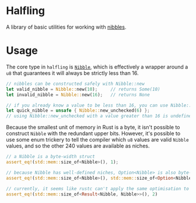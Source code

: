 # Halfling
A library of basic utilities for working with [nibbles](https://en.wikipedia.org/wiki/Nibble).

# Usage
The core type in `halfling` is [`Nibble`](https://docs.rs/halfling/latest/halfling/struct.Nibble.html), which is effectively a wrapper around a `u8` that guarantees it will always be strictly less than 16.

```rust
// nibbles can be constructed safely with Nibble::new
let valid_nibble = Nibble::new(10);     // returns Some(10)
let invalid_nibble = Nibble::new(16);   // returns None

// if you already know a value to be less than 16, you can use Nibble::new_unchecked
let quick_nibble = unsafe { Nibble::new_unchecked(6) };
// using Nibble::new_unchecked with a value greater than 16 is undefined behaviour
```

Because the smallest unit of memory in Rust is a byte, it isn't possible to construct `Nibble` with the redundant upper bits. However, it's possible to use some enum trickery to tell the compiler which `u8` values are valid `Nibble` values, and so the other 240 values are available as niches.

```rust
// a Nibble is a byte-width struct
assert_eq!(std::mem::size_of<Nibble>(), 1);

// because Nibble has well-defined niches, Option<Nibble> is also byte-width
assert_eq!(std::mem::size_of<Nibble>(), std::mem::size_of<Option<Nibble>>());

// currently, it seems like rustc can't apply the same optimisation to non-unit enum variants
assert_eq!(std::mem::size_of<Result<Nibble, Nibble>>(), 2)
```
